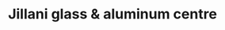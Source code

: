 ---
title: "Jillani glass & aluminum centre"
url: /karachi/jillani-glass-and-aluminum-centre/
shop: shop
---
